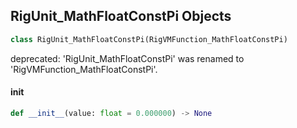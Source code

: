 ## RigUnit_MathFloatConstPi Objects

```python
class RigUnit_MathFloatConstPi(RigVMFunction_MathFloatConstPi)
```

deprecated: 'RigUnit_MathFloatConstPi' was renamed to 'RigVMFunction_MathFloatConstPi'.

<a id="unreal.RigUnit_MathFloatConstPi.__init__"></a>

#### __init__

```python
def __init__(value: float = 0.000000) -> None
```

<a id="unreal.RigVMFunction_MathFloatConstHalfPi"></a>